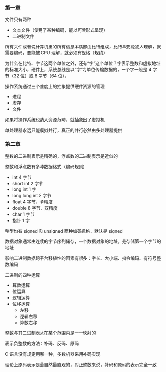 ### 第一章

文件只有两种
- 文本文件（使用了某种编码，能以可读形式呈现）
- 二进制文件

所有文件或者说计算机里的所有信息本质都由比特组成，比特串要能被人理解，就需要编码，要能被 CPU 理解，就必须有规格（规约）

为什么在比特、字节这两个单位之外，还有“字”这个单位？字表示整数和虚拟地址的标准大小，硬件上，系统总线是以“字”为单位传输数据的，一个字一般是 4 字节（32 位）或 8 字节（64 位），

操作系统通过三个维度上的抽象提供硬件资源的管理
- 进程
- 虚存
- 文件

如果将操作系统也纳入资源范畴，就抽象出了虚拟机

单处理器永远只能模拟并行，真正的并行必然由多处理器提供


### 第二章

整数的二进制表示是精确的，浮点数的二进制表示是近似的

整数和浮点数有多种数据格式（编码规则）

- int 4 字节
- short int 2 字节
- long int 1 字
- long long int 8 字节
- float 4 字节，单精度
- double 8 字节，双精度
- char 1 字节
- 指针 1 字

整型均有 signed 和 unsigned 两种编码规格，默认是 signed

数据对象通常由连续的字节序列储存，一个数据对象的地址，是存储第一个字节的地址

影响二进制数据跨平台移植性的因素有很多：字长、大小端、指令编码、有符号整数编码

二进制的四种运算
- 算数运算
- 位运算
- 逻辑运算
- 位移运算
  - 左移
  - 逻辑右移
  - 算数右移


整数与其二进制表达在某个范围内是一一映射的

表示负整数的方法：补码、反码、原码

C 语言没有规定用哪一种，多数机器采用补码实现

理论上原码表示是最自然最直观的，对正整数来说，补码和原码的表示完全一致
